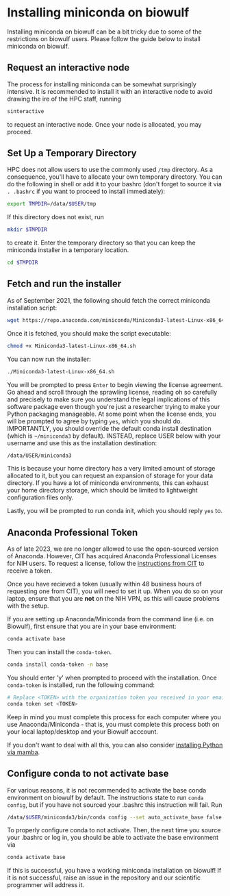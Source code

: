 # Installing miniconda on biowulf

Installing miniconda on biowulf can be a bit tricky due to some of the
restrictions on biowulf users.
Please follow the guide below to install miniconda on biowulf.

## Request an interactive node

The process for installing miniconda can be somewhat surprisingly
intensive.
It is recommended to install it with an interactive node to avoid drawing
the ire of the HPC staff, running

``` bash
sinteractive
```

to request an interactive node.
Once your node is allocated, you may proceed.

## Set Up a Temporary Directory

HPC does not allow users to use the commonly used `/tmp` directory.
As a consequence, you'll have to allocate your own temporary directory.
You can do the following in shell or add it to your bashrc
(don't forget to source it via `. .bashrc` if you want to proceed to
install immediately):

``` bash
export TMPDIR=/data/$USER/tmp
```

If this directory does not exist, run

``` bash
mkdir $TMPDIR
```

to create it.
Enter the temporary directory so that you can keep the miniconda installer
in a temporary location.

``` bash
cd $TMPDIR
```

## Fetch and run the installer

As of September 2021, the following should fetch the correct miniconda
installation script:

``` bash
wget https://repo.anaconda.com/miniconda/Miniconda3-latest-Linux-x86_64.sh
```

Once it is fetched, you should make the script executable:

``` bash
chmod +x Miniconda3-latest-Linux-x86_64.sh
```

You can now run the installer:

``` bash
./Miniconda3-latest-Linux-x86_64.sh
```

You will be prompted to press `Enter` to begin viewing the license
agreement.
Go ahead and scroll through the sprawling license, reading oh so carefully
and precisely to make sure you understand the legal implications of this
software package even though you're just a researcher trying to make
your Python packaging manageable.
At some point when the license ends, you will be prompted to agree by
typing `yes`, which you should do.
IMPORTANTLY, you should override the default conda install destination
(which is `~/miniconda3` by default).
INSTEAD, replace USER below with your username and use this as the
installation destination:

``` bash
/data/USER/miniconda3
```

This is because your home directory has a very limited amount of storage
allocated to it, but you can request an expansion of storage for your data
directory.
If you have a lot of miniconda environments, this can exhaust your home
directory storage, which should be limited to lightweight configuration
files only.

Lastly, you will be prompted to run conda init, which you should reply
`yes` to.

## Anaconda Professional Token

As of late 2023, we are no longer allowed to use the open-sourced version of Anaconda. However, CIT has acquired Anaconda Professional Licenses for NIH users. To request a license, follow the [instructions from CIT](https://myitsm.nih.gov/selfservice/kb_view_customer.do?sysparm_article=KB0020809&sysparm_rank=1&sysparm_tsqueryId=f5f44ebd1b7ef9d06b94ecace54bcb60) to receive a token.

Once you have recieved a token (usually within 48 business hours of requesting one from CIT), you will need to set it up. When you do so on your laptop, ensure that you are __not__ on the NIH VPN, as this will cause problems with the setup.

If you are setting up Anaconda/Miniconda from the command line (i.e. on Biowulf), first ensure that you are in your base environment:

``` bash
conda activate base 
```

Then you can install the `conda-token`.

``` bash
conda install conda-token -n base
```

You should enter 'y' when prompted to proceed with the installation. Once `conda-token` is installed, run the following command:

``` bash
# Replace <TOKEN> with the organization token you received in your email
conda token set <TOKEN>
```

Keep in mind you must complete this process for each computer where you use Anaconda/Miniconda - that is, you must complete this process both on your local laptop/desktop and your Biowulf acccount.

If you don't want to deal with all this, you can also consider [installing Python via mamba](https://github.com/Paradoxdruid/mamba-how-to?tab=readme-ov-file).

## Configure conda to not activate base

For various reasons, it is not recommended to activate the base conda
environment on biowulf by default.
The instructions state to run `conda config`, but if you have not sourced
your .bashrc this instruction will fail.
Run

``` bash
/data/$USER/miniconda3/bin/conda config --set auto_activate_base false
```

To properly configure conda to not activate.
Then, the next time you source your .bashrc or log in, you should be able
to activate the base environment via

``` bash
conda activate base
```

If this is successful, you have a working miniconda installation on
biowulf!
If it is not successful, raise an issue in the repository and our scientific programmer will
address it.
